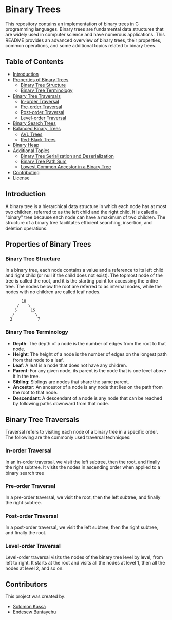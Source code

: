 # Binary Trees

This repository contains an implementation of binary trees in C programming languages. Binary trees are fundamental data structures that are widely used in computer science and have numerous applications. This README provides an advanced overview of binary trees, their properties, common operations, and some additional topics related to binary trees.

## Table of Contents

- [Introduction](#introduction)
- [Properties of Binary Trees](#properties-of-binary-trees)
  - [Binary Tree Structure](#binary-tree-structure)
  - [Binary Tree Terminology](#binary-tree-terminology)
- [Binary Tree Traversals](#binary-tree-traversals)
  - [In-order Traversal](#in-order-traversal)
  - [Pre-order Traversal](#pre-order-traversal)
  - [Post-order Traversal](#post-order-traversal)
  - [Level-order Traversal](#level-order-traversal)
- [Binary Search Trees](#binary-search-trees)
- [Balanced Binary Trees](#balanced-binary-trees)
  - [AVL Trees](#avl-trees)
  - [Red-Black Trees](#red-black-trees)
- [Binary Heap](#binary-heap)
- [Additional Topics](#additional-topics)
  - [Binary Tree Serialization and Deserialization](#binary-tree-serialization-and-deserialization)
  - [Binary Tree Path Sum](#binary-tree-path-sum)
  - [Lowest Common Ancestor in a Binary Tree](#lowest-common-ancestor-in-a-binary-tree)
- [Contributing](#contributing)
- [License](#license)

## Introduction

A binary tree is a hierarchical data structure in which each node has at most two children, referred to as the left child and the right child. It is called a "binary" tree because each node can have a maximum of two children. The structure of a binary tree facilitates efficient searching, insertion, and deletion operations.

## Properties of Binary Trees

### Binary Tree Structure

In a binary tree, each node contains a value and a reference to its left child and right child (or null if the child does not exist). The topmost node of the tree is called the root, and it is the starting point for accessing the entire tree. The nodes below the root are referred to as internal nodes, while the nodes with no children are called leaf nodes.

```
       10
     /    \
    5      15
   /         \
  2           7
```

### Binary Tree Terminology

- **Depth**: The depth of a node is the number of edges from the root to that node.
- **Height**: The height of a node is the number of edges on the longest path from that node to a leaf.
- **Leaf**: A leaf is a node that does not have any children.
- **Parent**: For any given node, its parent is the node that is one level above it in the tree.
- **Sibling**: Siblings are nodes that share the same parent.
- **Ancestor**: An ancestor of a node is any node that lies on the path from the root to that node.
- **Descendant**: A descendant of a node is any node that can be reached by following paths downward from that node.

## Binary Tree Traversals

Traversal refers to visiting each node of a binary tree in a specific order. The following are the commonly used traversal techniques:

### In-order Traversal

In an in-order traversal, we visit the left subtree, then the root, and finally the right subtree. It visits the nodes in ascending order when applied to a binary search tree

### Pre-order Traversal

In a pre-order traversal, we visit the root, then the left subtree, and finally the right subtree.

### Post-order Traversal

In a post-order traversal, we visit the left subtree, then the right subtree, and finally the root.

### Level-order Traversal

Level-order traversal visits the nodes of the binary tree level by level, from left to right. It starts at the root and visits all the nodes at level 1, then all the nodes at level 2, and so on.

## Contributors
This project was created by:

- [Solomon Kassa](https://github.com/Solomonkassa)
- [Endesew Bantayehu](https://github.com/EndesewB)
